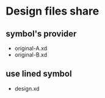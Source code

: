 # Design files share

## symbol's provider

* original-A.xd
* original-B.xd

## use lined symbol

* design.xd
